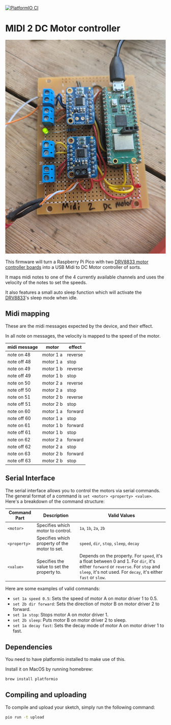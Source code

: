 [![PlatformIO CI](https://github.com/madskjeldgaard/raspberry-pi-pico-usbmidi-platformio-template/actions/workflows/build.yml/badge.svg)](https://github.com/madskjeldgaard/raspberry-pi-pico-usbmidi-platformio-template/actions/workflows/build.yml)

# MIDI 2 DC Motor controller

![midi2dcmotor in action](midi2dcmotor.jpg) 

This firmware will turn a Raspberry Pi Pico with two [DRV8833 motor controller boards](https://learn.adafruit.com/adafruit-drv8833-dc-stepper-motor-driver-breakout-board) into a USB Midi to DC Motor controller of sorts.

It maps midi notes to one of the 4 currently available channels and uses the velocity of the notes to set the speeds.

It also features a small auto sleep function which will activate the [DRV8833](https://www.ti.com/lit/ds/symlink/drv8833.pdf)'s sleep mode when idle.

## Midi mapping

These are the midi messages expected by the device, and their effect.

In all note on messages, the velocity is mapped to the speed of the motor.


| midi message | motor | effect |
| ------------ | ----- | ------ |
| note on 48   | motor 1 a | reverse |
| note off 48  | motor 1 a | stop |
| note on 49   | motor 1 b | reverse |
| note off 49  | motor 1 b | stop |
| note on 50   | motor 2 a | reverse |
| note off 50  | motor 2 a | stop |
| note on 51   | motor 2 b | reverse |
| note off 51  | motor 2 b | stop |
| note on 60   | motor 1 a | forward |
| note off 60  | motor 1 a | stop |
| note on 61   | motor 1 b | forward |
| note off 61  | motor 1 b | stop |
| note on 62   | motor 2 a | forward |
| note off 62  | motor 2 a | stop |
| note on 63   | motor 2 b | forward |
| note off 63  | motor 2 b | stop |

## Serial Interface

The serial interface allows you to control the motors via serial commands. The general format of a command is `set <motor> <property> <value>`. Here's a breakdown of the command structure:

| Command Part | Description | Valid Values |
| ------------ | ----------- | ------------ |
| `<motor>`    | Specifies which motor to control. | `1a`, `1b`, `2a`, `2b` |
| `<property>` | Specifies which property of the motor to set. | `speed`, `dir`, `stop`, `sleep`, `decay` |
| `<value>`    | Specifies the value to set the property to. | Depends on the property. For `speed`, it's a float between 0 and 1. For `dir`, it's either `forward` or `reverse`. For `stop` and `sleep`, it's not used. For `decay`, it's either `fast` or `slow`. |

Here are some examples of valid commands:

- `set 1a speed 0.5`: Sets the speed of motor A on motor driver 1 to 0.5.
- `set 2b dir forward`: Sets the direction of motor B on motor driver 2 to forward.
- `set 1a stop`: Stops motor A on motor driver 1.
- `set 2b sleep`: Puts motor B on motor driver 2 to sleep.
- `set 1a decay fast`: Sets the decay mode of motor A on motor driver 1 to fast.

## Dependencies

You need to have platformio installed to make use of this.

Install it on MacOS by running homebrew:

```bash
brew install platformio
```

## Compiling and uploading

To compile and upload your sketch, simply run the following command:

```bash
pio run -t upload
```
